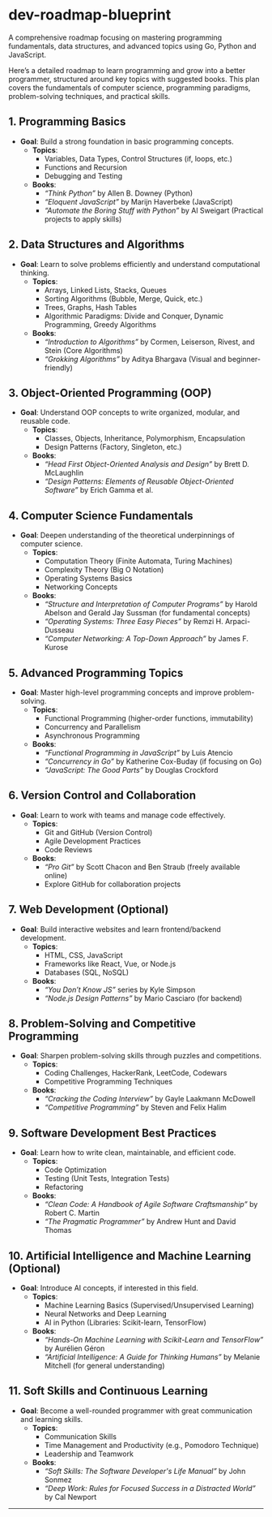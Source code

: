 # dev-roadmap-blueprint

A comprehensive roadmap focusing on mastering programming fundamentals, data structures, and advanced topics using Go, Python and JavaScript.

Here’s a detailed roadmap to learn programming and grow into a better programmer, structured around key topics with suggested books. This plan covers the fundamentals of computer science, programming paradigms, problem-solving techniques, and practical skills.

## 1. **Programming Basics**

- **Goal**: Build a strong foundation in basic programming concepts.
  - **Topics**:
    - Variables, Data Types, Control Structures (if, loops, etc.)
    - Functions and Recursion
    - Debugging and Testing
  - **Books**:
    - *“Think Python”* by Allen B. Downey (Python)
    - *“Eloquent JavaScript”* by Marijn Haverbeke (JavaScript)
    - *“Automate the Boring Stuff with Python”* by Al Sweigart (Practical projects to apply skills)

## 2. **Data Structures and Algorithms**

- **Goal**: Learn to solve problems efficiently and understand computational thinking.
  - **Topics**:
    - Arrays, Linked Lists, Stacks, Queues
    - Sorting Algorithms (Bubble, Merge, Quick, etc.)
    - Trees, Graphs, Hash Tables
    - Algorithmic Paradigms: Divide and Conquer, Dynamic Programming, Greedy Algorithms
  - **Books**:
    - *“Introduction to Algorithms”* by Cormen, Leiserson, Rivest, and Stein (Core Algorithms)
    - *“Grokking Algorithms”* by Aditya Bhargava (Visual and beginner-friendly)

## 3. **Object-Oriented Programming (OOP)**

- **Goal**: Understand OOP concepts to write organized, modular, and reusable code.
  - **Topics**:
    - Classes, Objects, Inheritance, Polymorphism, Encapsulation
    - Design Patterns (Factory, Singleton, etc.)
  - **Books**:
    - *“Head First Object-Oriented Analysis and Design”* by Brett D. McLaughlin
    - *“Design Patterns: Elements of Reusable Object-Oriented Software”* by Erich Gamma et al.

## 4. **Computer Science Fundamentals**

- **Goal**: Deepen understanding of the theoretical underpinnings of computer science.
  - **Topics**:
    - Computation Theory (Finite Automata, Turing Machines)
    - Complexity Theory (Big O Notation)
    - Operating Systems Basics
    - Networking Concepts
  - **Books**:
    - *“Structure and Interpretation of Computer Programs”* by Harold Abelson and Gerald Jay Sussman (for fundamental concepts)
    - *“Operating Systems: Three Easy Pieces”* by Remzi H. Arpaci-Dusseau
    - *“Computer Networking: A Top-Down Approach”* by James F. Kurose

## 5. **Advanced Programming Topics**

- **Goal**: Master high-level programming concepts and improve problem-solving.
  - **Topics**:
    - Functional Programming (higher-order functions, immutability)
    - Concurrency and Parallelism
    - Asynchronous Programming
  - **Books**:
    - *“Functional Programming in JavaScript”* by Luis Atencio
    - *“Concurrency in Go”* by Katherine Cox-Buday (if focusing on Go)
    - *“JavaScript: The Good Parts”* by Douglas Crockford

## 6. **Version Control and Collaboration**

- **Goal**: Learn to work with teams and manage code effectively.
  - **Topics**:
    - Git and GitHub (Version Control)
    - Agile Development Practices
    - Code Reviews
  - **Books**:
    - *“Pro Git”* by Scott Chacon and Ben Straub (freely available online)
    - Explore GitHub for collaboration projects

## 7. **Web Development (Optional)**

- **Goal**: Build interactive websites and learn frontend/backend development.
  - **Topics**:
    - HTML, CSS, JavaScript
    - Frameworks like React, Vue, or Node.js
    - Databases (SQL, NoSQL)
  - **Books**:
    - *“You Don’t Know JS”* series by Kyle Simpson
    - *“Node.js Design Patterns”* by Mario Casciaro (for backend)

## 8. **Problem-Solving and Competitive Programming**

- **Goal**: Sharpen problem-solving skills through puzzles and competitions.
  - **Topics**:
    - Coding Challenges, HackerRank, LeetCode, Codewars
    - Competitive Programming Techniques
  - **Books**:
    - *“Cracking the Coding Interview”* by Gayle Laakmann McDowell
    - *“Competitive Programming”* by Steven and Felix Halim

## 9. **Software Development Best Practices**

- **Goal**: Learn how to write clean, maintainable, and efficient code.
  - **Topics**:
    - Code Optimization
    - Testing (Unit Tests, Integration Tests)
    - Refactoring
  - **Books**:
    - *“Clean Code: A Handbook of Agile Software Craftsmanship”* by Robert C. Martin
    - *“The Pragmatic Programmer”* by Andrew Hunt and David Thomas

## 10. **Artificial Intelligence and Machine Learning (Optional)**

- **Goal**: Introduce AI concepts, if interested in this field.
  - **Topics**:
    - Machine Learning Basics (Supervised/Unsupervised Learning)
    - Neural Networks and Deep Learning
    - AI in Python (Libraries: Scikit-learn, TensorFlow)
  - **Books**:
    - *“Hands-On Machine Learning with Scikit-Learn and TensorFlow”* by Aurélien Géron
    - *“Artificial Intelligence: A Guide for Thinking Humans”* by Melanie Mitchell (for general understanding)

## 11. **Soft Skills and Continuous Learning**

- **Goal**: Become a well-rounded programmer with great communication and learning skills.
  - **Topics**:
    - Communication Skills
    - Time Management and Productivity (e.g., Pomodoro Technique)
    - Leadership and Teamwork
  - **Books**:
    - *“Soft Skills: The Software Developer's Life Manual”* by John Sonmez
    - *“Deep Work: Rules for Focused Success in a Distracted World”* by Cal Newport

---
